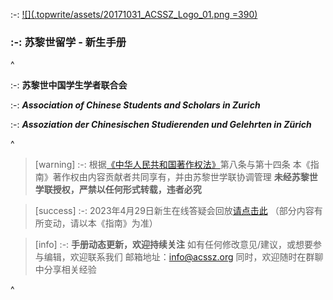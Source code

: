 :-: [![](.topwrite/assets/20171031_ACSSZ_Logo_01.png =390)](https://acssz.org/about/intro/)

### :-: **苏黎世留学 - 新生手册**

^

:-: **苏黎世中国学生学者联合会**

:-: ***Association of Chinese Students and Scholars in Zurich***

:-: ***Assoziation der Chinesischen Studierenden und Gelehrten in Zürich***

^

> [warning] :-: 根据[《中华人民共和国著作权法》](http://www.npc.gov.cn/npc/c30834/202011/848e73f58d4e4c5b82f69d25d46048c6.shtml#)第八条与第十四条
> 本《指南》著作权由内容贡献者共同享有，并由苏黎世学联协调管理
> **未经苏黎世学联授权，严禁以任何形式转载，违者必究**

> [success] :-: 2023年4月29日新生在线答疑会回放[请点击此](https://www.bilibili.com/video/BV18m4y1176R/?share_source=copy_web\&vd_source=802461966f51c0cf1ab48c9114efb719)
> （部分内容有所变动，请以本《指南》为准）

> [info] :-: **手册动态更新，欢迎持续关注**
> 如有任何修改意见/建议，或想要参与编辑，欢迎联系我们
> 邮箱地址：<info@acssz.org>
> 同时，欢迎随时在群聊中分享相关经验

^
